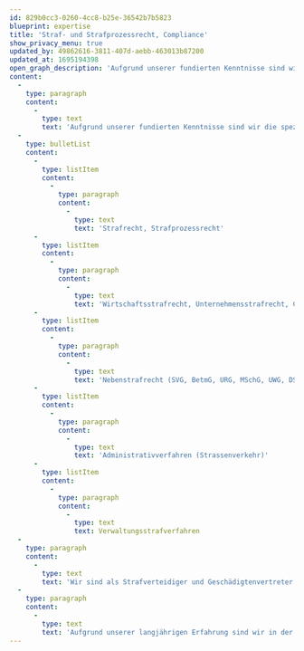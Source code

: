```yaml
---
id: 829b0cc3-0260-4cc8-b25e-36542b7b5823
blueprint: expertise
title: 'Straf- und Strafprozessrecht, Compliance'
show_privacy_menu: true
updated_by: 49862616-3811-407d-aebb-463013b87200
updated_at: 1695194398
open_graph_description: 'Aufgrund unserer fundierten Kenntnisse sind wir die spezialisierten Ansprechpartner für unsere Klientinnen und Klienten in allen rechtlichen Belangen mit Berührungspunkten zum Strafrecht.'
content:
  -
    type: paragraph
    content:
      -
        type: text
        text: 'Aufgrund unserer fundierten Kenntnisse sind wir die spezialisierten Ansprechpartner für unsere Klientinnen und Klienten in allen rechtlichen Belangen mit Berührungspunkten zum Strafrecht, insbesondere im:'
  -
    type: bulletList
    content:
      -
        type: listItem
        content:
          -
            type: paragraph
            content:
              -
                type: text
                text: 'Strafrecht, Strafprozessrecht'
      -
        type: listItem
        content:
          -
            type: paragraph
            content:
              -
                type: text
                text: 'Wirtschaftsstrafrecht, Unternehmensstrafrecht, Compliance'
      -
        type: listItem
        content:
          -
            type: paragraph
            content:
              -
                type: text
                text: 'Nebenstrafrecht (SVG, BetmG, URG, MSchG, UWG, DSG, etc.)'
      -
        type: listItem
        content:
          -
            type: paragraph
            content:
              -
                type: text
                text: 'Administrativverfahren (Strassenverkehr)'
      -
        type: listItem
        content:
          -
            type: paragraph
            content:
              -
                type: text
                text: Verwaltungsstrafverfahren
  -
    type: paragraph
    content:
      -
        type: text
        text: 'Wir sind als Strafverteidiger und Geschädigtenvertreter für beschuldigte Privatpersonen und Unternehmen, Privatkläger, Opfer und Geschädigte vor sämtlichen kantonalen und eidgenössischen Straf- und Verwaltungsbehörden der deutschsprachigen Schweiz tätig.'
  -
    type: paragraph
    content:
      -
        type: text
        text: 'Aufgrund unserer langjährigen Erfahrung sind wir in der Lage, auch Verteidigungen und Geschädigtenvertretungen in komplexen Wirtschaftsstrafverfahren mit umfangreichem Aktenmaterial kompetent und effizient zu führen.'
---
```

